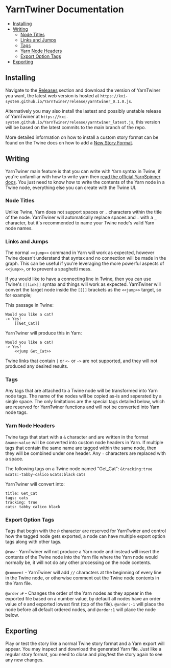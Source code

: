 # YarnTwiner Documentation

- [Installing](#installing)
- [Writing](#writing)
  - [Node Titles](#node-titles)
  - [Links and Jumps](#links-and-jumps)
  - [Tags](#tags)
  - [Yarn Node Headers](#yarn-node-headers)
  - [Export Option Tags](#export-option-tags)
- [Exporting](#exporting)

## Installing

Navigate to the [Releases](https://github.com/KXI-System/YarnTwiner/releases) section and download the version of YarnTwiner you want, the latest web version is hosted at `https://kxi-system.github.io/YarnTwiner/release/yarntwiner_0.1.0.js`.

Alternatively you may also install the lastest and possibly unstable release of YarnTwiner at `https://kxi-system.github.io/YarnTwiner/release/yarntwiner_latest.js`, this version will be based on the latest commits to the main branch of the repo. 

More detailed information on how to install a custom story format can be found on the Twine docs on how to add a [New Story Format](https://twinery.org/cookbook/starting/twine2/storyformat.html#adding-new-story-formats).

## Writing

YarnTwiner main feature is that you can write with Yarn syntax in Twine, if you're unfamiliar with how to write yarn then [read the official YarnSpinner docs](https://docs.yarnspinner.dev/getting-started/writing-in-yarn/lines-nodes-and-options). You just need to know how to write the contents of the Yarn node in a Twine node, everything else you can create with the Twine UI.

### Node Titles

Unlike Twine, Yarn does not support spaces or `.` characters within the title of the node. YarnTwiner will automatically replace spaces and `.` with a `_` character, but it's recommended to name your Twine node's valid Yarn node names.

### Links and Jumps

The normal `<<jump>>` command in Yarn will work as expected, however Twine doesn't understand that syntax and no connection will be made in the graph. This can be useful if you're leveraging the more powerful aspects of `<<jump>>`, or to prevent a spaghetti mess.

If you would like to have a connecting line in Twine, then you can use Twine's `[[link]]` syntax and things will work as expected. YarnTwiner will convert the target node inside the `[[]]` brackets as the `<<jump>>` target, so for example;

This passage in Twine:
```
Would you like a cat?
-> Yes!
    [[Get_Cat]]
```

YarnTwiner will produce this in Yarn:
```
Would you like a cat?
-> Yes!
    <<jump Get_Cat>>
```

Twine links that contain `|` or `<-` or `->` are not supported, and they will not produced any desired results.

### Tags

Any tags that are attached to a Twine node will be transformed into Yarn node tags. The name of the nodes will be copied as-is and seperated by a single space. The only limitations are the special tags detailed below, which are reserved for YarnTwiner functions and will not be converted into Yarn node tags.

### Yarn Node Headers

Twine tags that start with a `&` character and are written in the format `&name:value` will be converted into custom node headers in Yarn. If multiple tags that contain the same name are tagged within the same node, then they will be combined under one header. Any `-` characters are replaced with a space.

The following tags on a Twine node named "Get_Cat":
`&tracking:true` `&cats:-tabby-calico` `&cats:black` `cats`

YarnTwiner will convert into:
```
title: Get_Cat
tags: cats
tracking: true
cats: tabby calico black
```

### Export Option Tags

Tags that begin with the `@` character are reserved for YarnTwiner and control how the tagged node gets exported, a node can have multiple export option tags along with other tags.

`@raw` - YarnTwiner will not produce a Yarn node and instead will insert the contents of the Twine node into the Yarn file where the Yarn node would normally be, it will not do any other processing on the node contents. 

`@comment` - YarnTwiner will add `//` characters at the beginning of every line in the Twine node, or otherwise comment out the Twine node contents in the Yarn file.

`@order:#` - Changes the order of the Yarn nodes as they appear in the exported file based on a number value, by default all nodes have an order value of `0` and exported lowest first (top of the file). `@order:-1` will place the node before all default ordered nodes, and `@order:1` will place the node below.

## Exporting

Play or test the story like a normal Twine story format and a Yarn export will appear. You may inspect and download the generated Yarn file. Just like a regular story format, you need to close and play/test the story again to see any new changes.
